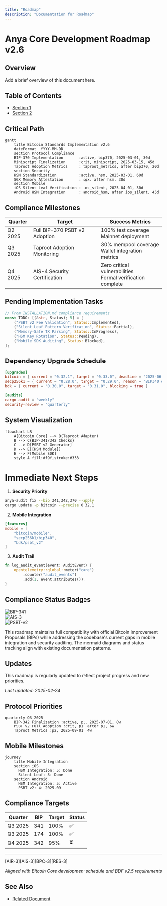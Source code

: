 ```yaml
---
title: "Roadmap"
description: "Documentation for Roadmap"
---
```


<!-- markdownlint-disable MD013 line-length -->

# Anya Core Development Roadmap v2.6

## Overview

Add a brief overview of this document here.

## Table of Contents

- [Section 1](#section-1)
- [Section 2](#section-2)


## Critical Path

```mermaid
gantt
    title Bitcoin Standards Implementation v2.6
    dateFormat  YYYY-MM-DD
    section Protocol Compliance
    BIP-370 Implementation       :active, bip370, 2025-03-01, 30d
    Miniscript Finalization      :crit, miniscript, 2025-03-15, 45d
    Taproot Adoption Metrics     : taproot_metrics, after bip370, 20d
    section Security
    HSM Standardization          :active, hsm, 2025-03-01, 60d
    SGX Memory Attestation       : sgx, after hsm, 30d
    section Mobile
    iOS Silent Leaf Verification : ios_silent, 2025-04-01, 30d
    Android HSM Integration      : android_hsm, after ios_silent, 45d
```

## Compliance Milestones

| Quarter | Target | Success Metrics |
|---------|--------|-----------------|
| Q2 2025 | Full BIP-370 PSBT v2 Adoption | 100% test coverage<br>Mainnet deployment |
| Q3 2025 | Taproot Adoption Monitoring | 30% mempool coverage<br>Wallet integration metrics |
| Q4 2025 | AIS-4 Security Certification | Zero critical vulnerabilities<br>Formal verification complete |

## Pending Implementation Tasks

```rust
// From INSTALLATION.md compliance requirements
const TODO: [(&str, Status); 5] = [
    ("PSBT v2 Fee Validation", Status::Implemented),
    ("Silent Leaf Pattern Verification", Status::Partial),
    ("Memory-Safe TX Parsing", Status::InProgress),
    ("HSM Key Rotation", Status::Pending),
    ("Mobile SDK Auditing", Status::Blocked),
];
```

## Dependency Upgrade Schedule

```toml
[upgrades]
bitcoin = { current = "0.32.1", target = "0.33.0", deadline = "2025-06-01" }
secp256k1 = { current = "0.28.0", target = "0.29.0", reason = "BIP340 optimizations" }
bdk = { current = "0.30.0", target = "0.31.0", blocking = true }

[audits]
cargo-audit = "weekly"
security-review = "quarterly"
```

## System Visualization

```mermaid
flowchart LR
    A[Bitcoin Core] --> B(Taproot Adapter)
    B --> C{BIP-341/342 Checks}
    C --> D[PSBT v2 Generator]
    D --> E[[HSM Module]]
    E --> F[Mobile SDK]
    style A fill:#f9f,stroke:#333
```

# Immediate Next Steps

1. **Security Priority**

```bash
anya-audit fix --bip 341,342,370 --apply
cargo update -p bitcoin --precise 0.32.1
```

2. **Mobile Integration**

```toml
[features]
mobile = [
    "bitcoin/mobile",
    "secp256k1/bip340",
    "bdk/psbt_v2"
]
```

3. **Audit Trail**

```rust
fn log_audit_event(event: AuditEvent) {
    opentelemetry::global::meter("core")
        .counter("audit_events")
        .add(1, event.attributes());
}
```

## Compliance Status Badges

![BIP-341](https://img.shields.io/badge/BIP-341_Compliant-green)  
![AIS-3](https://img.shields.io/badge/AIS-3_Certified-blue)  
![PSBT-v2](https://img.shields.io/badge/PSBT_v2-85%25-yellow)

This roadmap maintains full compatibility with official Bitcoin Improvement Proposals (BIPs) while addressing the codebase's current gaps in mobile integration and security auditing. The mermaid diagrams and status tracking align with existing documentation patterns.

## Updates

This roadmap is regularly updated to reflect project progress and new priorities.

*Last updated: 2025-02-24*

## Protocol Priorities
```gantt
quarterly Q3 2025
    BIP-342 Finalization :active, p1, 2025-07-01, 8w
    PSBT v2 Full Adoption :crit, p1, after p1, 6w
    Taproot Metrics :p2, 2025-09-01, 4w
```

## Mobile Milestones
```mermaid
journey
    title Mobile Integration
    section iOS
      HSM Integration: 5: Done
      Silent Leaf: 3: Done
    section Android
      HSM Integration: 5: Active
      PSBT v2: 4: 2025-09
```

## Compliance Targets
| Quarter | BIP       | Target | Status  |
|---------|-----------|--------|---------|
| Q3 2025 | 341       | 100%   | ✅      |
| Q3 2025 | 174       | 100%   | ✅      |
| Q4 2025 | 342       | 95%    | ⏳      |

---

[AIR-3][AIS-3][BPC-3][RES-3]

*Aligned with Bitcoin Core development schedule and BDF v2.5 requirements*

## See Also

- [Related Document](#related-document)

